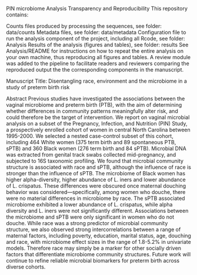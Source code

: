 PIN microbiome Analysis
Transparency and Reproducibility
This repository contains:

Counts files produced by processing the sequences, see folder: data/counts
Metadata files, see folder: data/metadata
Configuration file to run the analysis component of the project, including all Rcode, see folder: Analysis
Results of the analysis (figures and tables), see folder: results
See Analysis/README for instructions on how to repeat the entire analysis on your own machine, thus reproducing all figures and tables. A review module was added to the pipeline to facilitate readers and reviewers comparing the reproduced output the the corresponding components in the manuscript.

Manuscript
Title:
Disentangling race, environment and the microbiome in a study of preterm birth risk

Abstract
Previous studies have investigated the associations between the vaginal microbiome and preterm birth (PTB), with the aim of determining whether differences in community patterns meaningfully alter risk, and could therefore be the target of intervention. We report on vaginal microbial analysis on a subset of the Pregnancy, Infection, and Nutrition (PIN) Study, a prospectively enrolled cohort of women in central North Carolina between 1995-2000. We selected a nested case-control subset of this cohort, including 464 White women (375 term birth and 89 spontaneous PTB, sPTB) and 360 Black women (276 term birth and 84 sPTB). Microbial DNA was extracted from genital track swabs collected mid-pregnancy, and subjected to 16S taxonomic profiling. We found that microbial community structure is associated with race and sPTB, although the influence of race is stronger than the influence of sPTB. The microbiome of Black women has higher alpha-diversity, higher abundance of L. iners and lower abundance of L. crispatus. These differences were obscured once maternal douching behavior was considered—specifically, among women who douche, there were no material differences in microbiome by race. The sPTB associated microbiome exhibited a lower abundance of L. crispatus, while alpha diversity and L. iners were not significantly different. Associations between the microbiome and sPTB were only significant in women who do not douche. While race was a strong predictor of microbial community structure, we also observed strong intercorrelations between a range of maternal factors, including poverty, education, marital status, age, douching and race, with microbiome effect sizes in the range of 1.8-5.2% in univariate models. Therefore race may simply be a marker for other socially driven factors that differentiate microbiome community structures. Future work will continue to refine reliable microbial biomarkers for preterm birth across diverse cohorts.
